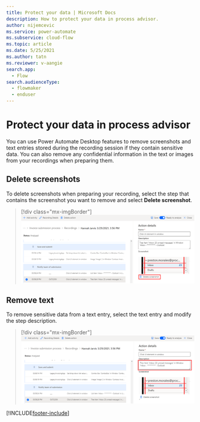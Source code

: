 ```yaml
---
title: Protect your data | Microsoft Docs
description: How to protect your data in process advisor.
author: nijemcevic 
ms.service: power-automate
ms.subservice: cloud-flow
ms.topic: article
ms.date: 5/25/2021
ms.author: tatn
ms.reviewer: v-aangie
search.app: 
  - Flow
search.audienceType: 
  - flowmaker
  - enduser
---
```


# Protect your data in process advisor

You can use Power Automate Desktop features to remove screenshots and text entries stored during the recording session if they contain sensitive data. You can also remove any confidential information in the text or images from your recordings when preparing them.

## Delete screenshots

To delete screenshots when preparing your recording, select the step that contains the screenshot you want to remove and select **Delete screenshot**.

> [!div class="mx-imgBorder"]
> ![Delete screenshot.](media/delete-screenshot.png "Select Delete screenshot")

## Remove text

To remove sensitive data from a text entry, select the text entry and modify the step description.

> [!div class="mx-imgBorder"]
> ![Remove text.](media/remove-text.png "Modify the description")

[!INCLUDE[footer-include](includes/footer-banner.md)]
